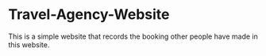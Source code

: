 # Travel-Agency-Website
 This is a simple website that records the booking other people have made in this website.
